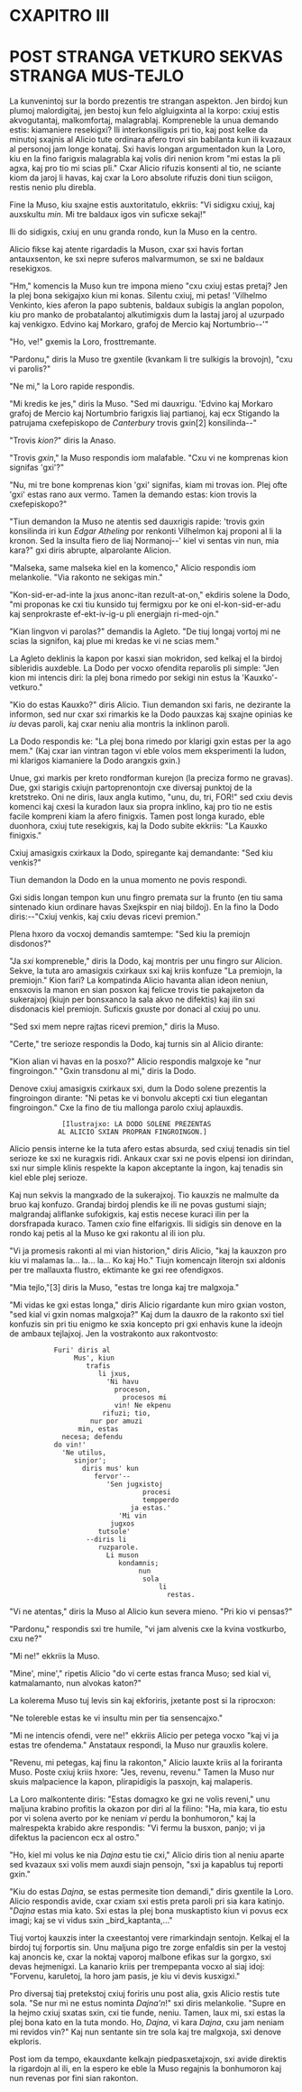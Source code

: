 # CXAPITRO III
# POST STRANGA VETKURO SEKVAS STRANGA MUS-TEJLO

La kunvenintoj sur la bordo prezentis tre strangan aspekton. Jen
birdoj kun plumoj malordigitaj, jen bestoj kun felo algluigxinta
al la korpo: cxiuj estis akvogutantaj, malkomfortaj, malagrablaj.
Kompreneble la unua demando estis: kiamaniere resekigxi? Ili
interkonsiligxis pri tio, kaj post kelke da minutoj sxajnis al Alicio
tute ordinara afero trovi sin babilanta kun ili kvazaux al personoj
jam longe konataj. Sxi havis longan argumentadon kun la Loro, kiu en
la fino farigxis malagrabla kaj volis diri nenion krom "mi estas la
pli agxa, kaj pro tio mi scias pli." Cxar Alicio rifuzis konsenti al
tio, ne sciante kiom da jaroj li havas, kaj cxar la Loro absolute
rifuzis doni tiun sciigon, restis nenio plu direbla.

Fine la Muso, kiu sxajne estis auxtoritatulo, ekkriis: "Vi sidigxu
cxiuj, kaj auxskultu _min_. Mi tre baldaux igos vin suficxe sekaj!"

Ili do sidigxis, cxiuj en unu granda rondo, kun la Muso en la centro.

Alicio fikse kaj atente rigardadis la Muson, cxar sxi havis fortan
antauxsenton, ke sxi nepre suferos malvarmumon, se sxi ne baldaux
resekigxos.

"Hm," komencis la Muso kun tre impona mieno "cxu cxiuj estas pretaj?
Jen la plej bona sekigajxo kiun mi konas. Silentu cxiuj, mi petas!
'Vilhelmo Venkinto, kies aferon la papo subtenis, baldaux subigis la
anglan popolon, kiu pro manko de probatalantoj alkutimigxis dum la
lastaj jaroj al uzurpado kaj venkigxo. Edvino kaj Morkaro, grafoj de
Mercio kaj Nortumbrio--'"

"Ho, ve!" gxemis la Loro, frosttremante.

"Pardonu," diris la Muso tre gxentile (kvankam li tre sulkigis la
brovojn), "cxu vi parolis?"

"Ne mi," la Loro rapide respondis.

"Mi kredis ke jes," diris la Muso. "Sed mi dauxrigu. 'Edvino kaj
Morkaro grafoj de Mercio kaj Nortumbrio farigxis liaj partianoj, kaj
ecx Stigando la patrujama cxefepiskopo de _Canterbury_ trovis gxin[2]
konsilinda--"

"Trovis _kion?_" diris la Anaso.

"Trovis _gxin_," la Muso respondis iom malafable. "Cxu vi ne komprenas
kion signifas 'gxi'?"

"Nu, mi tre bone komprenas kion 'gxi' signifas, kiam mi trovas ion.
Plej ofte 'gxi' estas rano aux vermo. Tamen la demando estas: kion
trovis la cxefepiskopo?"

"Tiun demandon la Muso ne atentis sed dauxrigis rapide: 'trovis gxin
konsilinda iri kun _Edgar Atheling_ por renkonti Vilhelmon kaj proponi
al li la kronon. Sed la insulta fiero de liaj Normanoj--' kiel vi
sentas vin nun, mia kara?" gxi diris abrupte, alparolante Alicion.

"Malseka, same malseka kiel en la komenco," Alicio respondis iom
melankolie. "Via rakonto ne sekigas min."

"Kon-sid-er-ad-inte la jxus anonc-itan rezult-at-on," ekdiris solene
la Dodo, "mi proponas ke cxi tiu kunsido tuj fermigxu por ke oni
el-kon-sid-er-adu kaj senprokraste ef-ekt-iv-ig-u pli energiajn
ri-med-ojn."

"Kian lingvon vi parolas?" demandis la Agleto. "De tiuj longaj vortoj
mi ne scias la signifon, kaj plue mi kredas ke vi ne scias mem."

La Agleto deklinis la kapon por kasxi sian mokridon, sed kelkaj el la
birdoj sibleridis auxdeble. La Dodo per vocxo ofendita reparolis pli
simple: "Jen kion mi intencis diri: la plej bona rimedo por sekigi nin
estus la 'Kauxko'-vetkuro."

"Kio do estas Kauxko?" diris Alicio. Tiun demandon sxi faris, ne
dezirante la informon, sed nur cxar sxi rimarkis ke la Dodo pauxzas
kaj sxajne opinias ke _iu_ devas paroli, kaj cxar neniu alia montris
la inklinon paroli.

La Dodo respondis ke: "La plej bona rimedo por klarigi gxin estas
per la ago mem." (Kaj cxar ian vintran tagon vi eble volos mem
eksperimenti la ludon, mi klarigos kiamaniere la Dodo arangxis gxin.)

Unue, gxi markis per kreto rondforman kurejon (la preciza formo ne
gravas). Due, gxi starigis cxiujn partoprenontojn cxe diversaj punktoj
de la kretstreko. Oni ne diris, laux angla kutimo, "unu, du, tri,
FOR!" sed cxiu devis komenci kaj cxesi la kuradon laux sia propra
inklino, kaj pro tio ne estis facile kompreni kiam la afero finigxis.
Tamen post longa kurado, eble duonhora, cxiuj tute resekigxis, kaj la
Dodo subite ekkriis: "La Kauxko finigxis."

Cxiuj amasigxis cxirkaux la Dodo, spiregante kaj demandante: "Sed kiu
venkis?"

Tiun demandon la Dodo en la unua momento ne povis respondi.

Gxi sidis longan tempon kun unu fingro premata sur la frunto (en tiu
sama sintenado kiun ordinare havas Sxejkspir en niaj bildoj). En la
fino la Dodo diris:--"Cxiuj venkis, kaj cxiu devas ricevi premion."

Plena hxoro da vocxoj demandis samtempe: "Sed kiu la premiojn
disdonos?"

"Ja _sxi_ kompreneble," diris la Dodo, kaj montris per unu fingro sur
Alicion. Sekve, la tuta aro amasigxis cxirkaux sxi kaj kriis konfuze
"La premiojn, la premiojn." Kion fari? La kompatinda Alicio havanta
alian ideon neniun, ensxovis la manon en sian posxon kaj felicxe
trovis tie pakajxeton da sukerajxoj (kiujn per bonsxanco la sala akvo
ne difektis) kaj ilin sxi disdonacis kiel premiojn. Suficxis gxuste
por donaci al cxiuj po unu.

"Sed sxi mem nepre rajtas ricevi premion," diris la Muso.

"Certe," tre serioze respondis la Dodo, kaj turnis sin al Alicio
dirante:

"Kion alian vi havas en la posxo?" Alicio respondis malgxoje ke "nur
fingroingon." "Gxin transdonu al mi," diris la Dodo.

Denove cxiuj amasigxis cxirkaux sxi, dum la Dodo solene prezentis
la fingroingon dirante: "Ni petas ke vi bonvolu akcepti cxi tiun
elegantan fingroingon." Cxe la fino de tiu mallonga parolo cxiuj
aplauxdis.

                 [Ilustrajxo: LA DODO SOLENE PREZENTAS
                AL ALICIO SXIAN PROPRAN FINGROINGON.]

Alicio pensis interne ke la tuta afero estas absurda, sed cxiuj
tenadis sin tiel serioze ke sxi ne kuragxis ridi. Ankaux cxar sxi ne
povis elpensi ion dirindan, sxi nur simple klinis respekte la kapon
akceptante la ingon, kaj tenadis sin kiel eble plej serioze.

Kaj nun sekvis la mangxado de la sukerajxoj. Tio kauxzis ne malmulte
da bruo kaj konfuzo. Grandaj birdoj plendis ke ili ne povas gustumi
siajn; malgrandaj aliflanke sufokigxis, kaj estis necese kuraci ilin
per la dorsfrapada kuraco. Tamen cxio fine elfarigxis. Ili sidigis sin
denove en la rondo kaj petis al la Muso ke gxi rakontu al ili ion plu.

"Vi ja promesis rakonti al mi vian historion," diris Alicio, "kaj
la kauxzon pro kiu vi malamas la... la... la... Ko kaj Ho." Tiujn
komencajn literojn sxi aldonis per tre mallauxta flustro, ektimante ke
gxi ree ofendigxos.

"Mia tejlo,"[3] diris la Muso, "estas tre longa kaj tre malgxoja."

"Mi vidas ke gxi estas longa," diris Alicio rigardante kun miro gxian
voston, "sed kial vi gxin nomas malgxoja?" Kaj dum la dauxro de la
rakonto sxi tiel konfuzis sin pri tiu enigmo ke sxia koncepto pri gxi
enhavis kune la ideojn de ambaux tejlajxoj. Jen la vostrakonto aux
rakontvosto:


               Furi' diris al
                    Mus', kiun
                       trafis
                          li jxus,
                            'Ni havu
                              proceson,
                                procesos mi
                              vin! Ne ekpenu
                           rifuzi; tio,
                        nur por amuzi
                     min, estas
                 necesa; defendu
               do vin!'
                 'Ne utilus,
                    sinjor';
                      diris mus' kun
                         fervor'--
                            'Sen jugxistoj
                                     procesi
                                     tempperdo
                                  ja estas.'
                               'Mi vin
                             jugxos
                          tutsole'
                       --diris li
                          ruzparole.
                            Li muson
                               kondamnis;
                                    nun
                                     sola
                                         li
                                           restas.


"Vi ne atentas," diris la Muso al Alicio kun severa mieno. "Pri kio vi
pensas?"

"Pardonu," respondis sxi tre humile, "vi jam alvenis cxe la kvina
vostkurbo, cxu ne?"

"Mi ne!" ekkriis la Muso.

"Mine', mine'," ripetis Alicio "do vi certe estas franca Muso; sed
kial vi, katmalamanto, nun alvokas katon?"

La kolerema Muso tuj levis sin kaj ekforiris, jxetante post si la
riprocxon:

"Ne tolereble estas ke vi insultu min per tia sensencajxo."

"Mi ne intencis ofendi, vere ne!" ekkriis Alicio per petega vocxo "kaj
vi ja estas tre ofendema." Anstataux respondi, la Muso nur grauxlis
kolere.

"Revenu, mi petegas, kaj finu la rakonton," Alicio lauxte kriis al la
foriranta Muso. Poste cxiuj kriis hxore: "Jes, revenu, revenu." Tamen
la Muso nur skuis malpacience la kapon, plirapidigis la pasxojn, kaj
malaperis.

La Loro malkontente diris: "Estas domagxo ke gxi ne volis reveni,"
unu maljuna krabino profitis la okazon por diri al la filino: "Ha,
mia kara, tio estu por vi solena averto por ke neniam _vi_ perdu la
bonhumoron," kaj la malrespekta krabido akre respondis: "Vi fermu la
busxon, panjo; vi ja difektus la paciencon ecx al ostro."

"Ho, kiel mi volus ke nia _Dajna_ estu tie cxi," Alicio diris tion al
neniu aparte sed kvazaux sxi volis mem auxdi siajn pensojn, "sxi ja
kapablus tuj reporti gxin."

"Kiu do estas _Dajna_, se estas permesite tion demandi," diris
gxentile la Loro. Alicio respondis avide, cxar cxiam sxi estis preta
paroli pri sia kara katinjo. "_Dajna_ estas mia kato. Sxi estas la
plej bona muskaptisto kiun vi povus ecx imagi; kaj se vi vidus sxin
_bird_kaptanta,..."

Tiuj vortoj kauxzis inter la cxeestantoj vere rimarkindajn sentojn.
Kelkaj el la birdoj tuj forportis sin. Unu maljuna pigo tre zorge
enfaldis sin per la vestoj kaj anoncis ke, cxar la noktaj vaporoj
malbone efikas sur la gorgxo, sxi devas hejmenigxi. La kanario kriis
per trempepanta vocxo al siaj idoj: "Forvenu, karuletoj, la horo jam
pasis, je kiu vi devis kusxigxi."

Pro diversaj tiaj pretekstoj cxiuj foriris unu post alia, gxis Alicio
restis tute sola. "Se nur mi ne estus nominta _Dajna'n_!" sxi diris
melankolie. "Supre en la hejmo cxiuj sxatas sxin, cxi tie funde,
neniu. Tamen, laux mi, sxi estas la plej bona kato en la tuta mondo.
Ho, _Dajna_, vi kara _Dajna_, cxu jam neniam mi revidos vin?" Kaj nun
sentante sin tre sola kaj tre malgxoja, sxi denove ekploris.

Post iom da tempo, ekauxdante kelkajn piedpasxetajxojn, sxi avide
direktis la rigardojn al ili, en la espero ke eble la Muso regajnis la
bonhumoron kaj nun revenas por fini sian rakonton.
